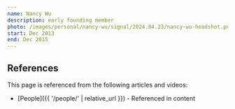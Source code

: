 ```yaml
---
name: Nancy Wu
description: early founding member
photo: /images/personal/nancy-wu/signal/2024.04.23/nancy-wu-headshot.png
start: Dec 2013
end: Dec 2015
---
```


## References

This page is referenced from the following articles and videos:

- [People]({{ '/people/' | relative_url }}) - Referenced in content
